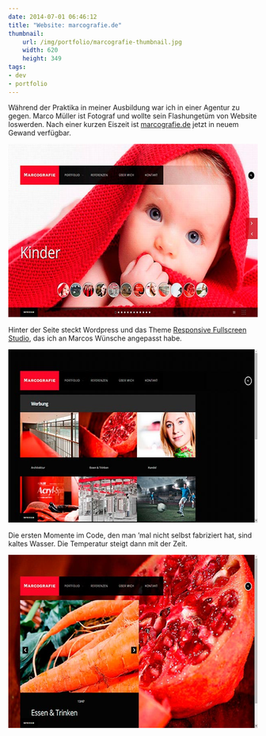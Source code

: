 ```yaml
---
date: 2014-07-01 06:46:12
title: "Website: marcografie.de"
thumbnail:
    url: /img/portfolio/marcografie-thumbnail.jpg
    width: 620
    height: 349
tags:
- dev
- portfolio
---
```

Während der Praktika in meiner Ausbildung war ich in einer Agentur zu gegen. Marco Müller ist Fotograf und wollte sein Flashungetüm von Website loswerden. Nach einer kurzen Eiszeit ist [marcografie.de](http://marcografie.de) jetzt in neuem Gewand verfügbar.

<img src="/img/portfolio/marcografie-thumbnail.jpg" alt="Website von Marco Müller – Startseite" width="620" height="349">

Hinter der Seite steckt Wordpress und das Theme [Responsive Fullscreen Studio](http://themeforest.net/item/responsive-fullscreen-studio-for-wordpress/2026019), das ich an Marcos Wünsche angepasst habe.

<img src="/img/portfolio/marcografie-1.jpg" alt="Website von Marco Müller – Portfolio: Werbung" width="620" height="349">

Die ersten Momente im Code, den man ’mal nicht selbst fabriziert hat, sind kaltes Wasser. Die Temperatur steigt dann mit der Zeit.

<img src="/img/portfolio/marcografie-2.jpg" alt="Website von Marco Müller – Portfolio: Essen &amp; Trinken" width="620" height="349">
